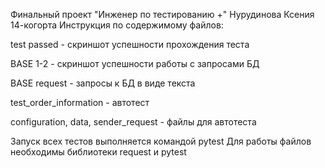 ﻿Финальный проект "Инженер по тестированию +" Нурудинова Ксения 14-когорта
Инструкция по содержимому файлов:

test passed - скриншот успешности прохождения теста

BASE 1-2 - скриншот успешности работы с запросами БД

BASE request - запросы к БД в виде текста

test_order_information - автотест

configuration, data, sender_request - файлы для автотеста

Запуск всех тестов выполняется командой pytest
Для работы файлов необходимы библиотеки request и pytest
